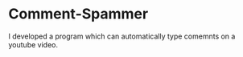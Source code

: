 # Comment-Spammer

I developed a program which can automatically type comemnts on a youtube video. 
